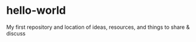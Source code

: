 # hello-world
My first repository and location of ideas, resources, and things to share &amp; discuss
